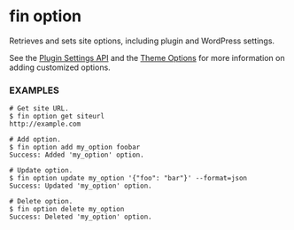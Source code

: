 # fin option

Retrieves and sets site options, including plugin and WordPress settings.

See the [Plugin Settings API](https://developer.wordpress.org/plugins/settings/settings-api/) and the [Theme Options](https://developer.wordpress.org/themes/customize-api/) for more information on adding customized options.

### EXAMPLES

    # Get site URL.
    $ fin option get siteurl
    http://example.com

    # Add option.
    $ fin option add my_option foobar
    Success: Added 'my_option' option.

    # Update option.
    $ fin option update my_option '{"foo": "bar"}' --format=json
    Success: Updated 'my_option' option.

    # Delete option.
    $ fin option delete my_option
    Success: Deleted 'my_option' option.


